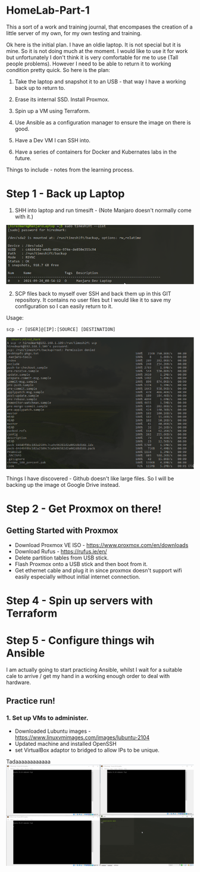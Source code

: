 # HomeLab-Part-1

This a sort of a work and training journal, that encompases the creation of a little server of my own, for my own testing and training.

Ok here is the initial plan. I have an oldie laptop. It is not special but it is mine. So it is not doing much at the moment. I would like to use it for work but unfortunately I don't think it is very comfortable for me to use (Tall people problems). However I need to be able to return it to working condition pretty quick. So here is the plan:

1. Take the laptop and snapshot it to an USB - that way I have a working back up to return to.

2. Erase its internal SSD. Install Proxmox.

3. Spin up a VM using Terraform.

4. Use Ansible as a configuration manager to ensure the image on there is good.

5. Have a Dev VM I can SSH into.

6. Have a series of containers for Docker and Kubernates labs in the future.

Things to include - notes from the learning process.

# Step 1 - Back up Laptop

1. SHH into laptop and run timesift - (Note Manjaro doesn't normally come with it.)

![Timeshift usage](Documentation/Images/Timeshift_backup.png "Timeshift Usage")

2. SCP files back to myself over SSH and back them up in this GIT repository. It contains no user files but I would like it to save my configuration so I can easily return to it.

Usage:

```
scp -r [USER]@[IP]:[SOURCE] [DESTINATION]
```

![SCP copy back to me](Documentation/Images/SCP_usage.png "SCP Copy back to me")

Things I have discovered - Github doesn't like large files. So I will be backing up the image ot Google Drive instead.

# Step 2 - Get Proxmox on there!

## Getting Started with Proxmox

- Download Proxmox VE ISO - https://www.proxmox.com/en/downloads
- Download Rufus - https://rufus.ie/en/
- Delete partition tables from USB stick.
- Flash Proxmox onto a USB stick and then boot from it.
- Get ethernet cable and plug it in since proxmox doesn't support wifi easily especially without initial internet connection.

# Step 4 - Spin up servers with Terraform

# Step 5 - Configure things wih Ansible

I am actually going to start practicing Ansible, whilst I wait for a suitable cale to arrive / get my hand in a working enough order to deal with hardware.

## Practice run!

### 1. Set up VMs to administer.

- Downloaded Lubuntu images - https://www.linuxvmimages.com/images/lubuntu-2104
- Updated machine and installed OpenSSH
- set VirtualBox adaptor to bridged to allow IPs to be unique.

Tadaaaaaaaaaaaa
![Vbox environments](Documentation/Images/Ansible-lab.png "All my VMs")
